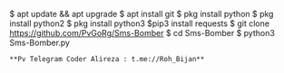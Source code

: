 $ apt update && apt upgrade
$ apt install git
$ pkg install python
$ pkg install python2
$ pkg install python3
$pip3 install requests
$ git clone https://github.com/PvGoRg/Sms-Bomber
$ cd Sms-Bomber
$ python3 Sms-Bomber.py
```
**Pv Telegram Coder Alireza : t.me://Roh_Bijan**                                                
```
